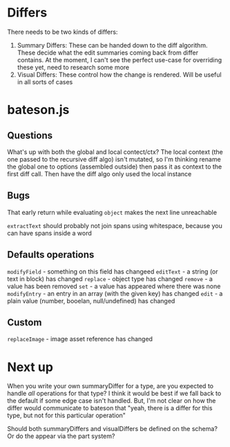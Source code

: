 # Differs

There needs to be two kinds of differs:
1. Summary Differs: These can be handed down to the diff algorithm. These decide what the edit summaries coming back from differ contains. At the moment, I can't see the perfect use-case for overriding these yet, need to research some more
2. Visual Differs: These control how the change is rendered. Will be useful in all sorts of cases

# bateson.js

## Questions

What's up with both the global and local contect/ctx? The local context (the one passed to the recursive diff algo) isn't mutated, so I'm thinking rename the global one to options (assembled outside) then pass it as context to the first diff call. Then have the diff algo only used the local instance

## Bugs

That early return while evaluating `object` makes the next line unreachable

`extractText` should probably not join spans using whitespace, because you can have spans inside a word


## Defaults operations

`modifyField` - something on this field has changeed
`editText` - a string (or text in block) has changed
`replace` - object type has changed
`remove` - a value has been removed
`set` - a value has appeared where there was none
`modifyEntry` - an entry in an array (with the given key) has changed
`edit` - a plain value (number, booelan, null/undefined) has changed

## Custom
`replaceImage` - image asset reference has changed



# Next up

When you write your own summaryDiffer for a type, are you expected to handle _all_ operations for that type? I think it would be best if we fall back to the default if some edge case isn't handled. But, I'm not clear on how the differ would communicate to bateson that "yeah, there is a differ for this type, but not for this particular operation"

Should both summaryDiffers and visualDiffers be defined on the schema? Or do the appear via the part system?






